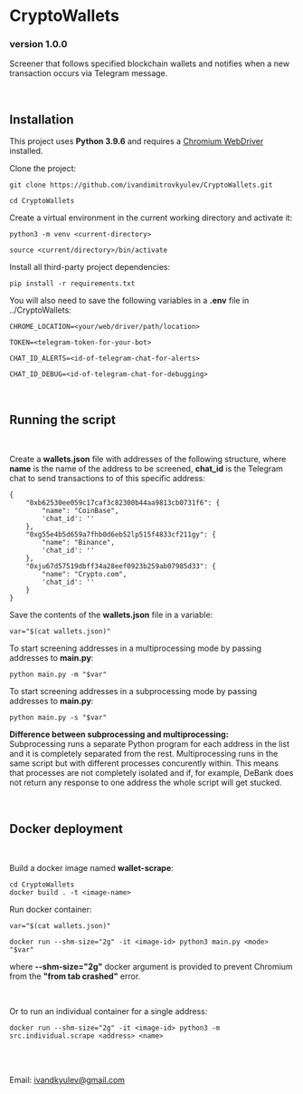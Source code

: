 <h1>CryptoWallets</h1>
<h3>version 1.0.0</h3>

Screener that follows specified blockchain wallets and notifies when a new transaction occurs via Telegram message.

<br> 

## Installation

This project uses **Python 3.9.6** and requires a
[Chromium WebDriver](https://chromedriver.chromium.org/getting-started/) installed.

Clone the project:
```
git clone https://github.com/ivandimitrovkyulev/CryptoWallets.git

cd CryptoWallets
```

Create a virtual environment in the current working directory and activate it:

```
python3 -m venv <current-directory>

source <current/directory>/bin/activate
```

Install all third-party project dependencies:
```
pip install -r requirements.txt
```

You will also need to save the following variables in a **.env** file in ../CryptoWallets:
```
CHROME_LOCATION=<your/web/driver/path/location> 

TOKEN=<telegram-token-for-your-bot>

CHAT_ID_ALERTS=<id-of-telegram-chat-for-alerts>

CHAT_ID_DEBUG=<id-of-telegram-chat-for-debugging>
```
<br/>

## Running the script
<br/>

Create a **wallets.json** file with addresses of the following structure, where **name** is the name of the address to be screened, **chat_id** is the Telegram chat to send transactions to of this specific address:

```
{
    "0xb62530ee059c17caf3c82300b44aa9813cb0731f6": {
        "name": "CoinBase",
        'chat_id': ''
    },
    "0xg55e4b5d659a7fhb0d6eb52lp515f4833cf211gy": {
        "name": "Binance",
        'chat_id': ''
    },
    "0xju67d57519dbff34a28eef0923b259ab07985d33": {
        "name": "Crypto.com",
        'chat_id': ''
    }
}
```
Save the contents of the **wallets.json** file in a variable:
```
var="$(cat wallets.json)"
```
To start screening addresses in a multiprocessing mode by passing addresses to **main.py**:
```
python main.py -m "$var"
```
To start screening addresses in a subprocessing mode by passing addresses to **main.py**:
```
python main.py -s "$var"
```
**Difference between subprocessing and multiprocessing:**
<br>
Subprocessing runs a separate Python program for each address in the list and it is completely separated from the rest.
Multiprocessing runs in the same script but with different processes concurently within. This means that processes are not completely isolated and if, for example, DeBank does not return any response to one address the whole script will get stucked. 

<br/>

## Docker deployment
<br/>

Build a docker image named **wallet-scrape**:
```
cd CryptoWallets
docker build . -t <image-name>
```
Run docker container:
```
var="$(cat wallets.json)"

docker run --shm-size="2g" -it <image-id> python3 main.py <mode> "$var"  
```

where **--shm-size="2g"** docker argument is provided to prevent Chromium from the **"from tab crashed"** error.

<br>

Or to run an individual container for a single address:
```
docker run --shm-size="2g" -it <image-id> python3 -m src.individual.scrape <address> <name>
```

<br/>
<br/>

Email: ivandkyulev@gmail.com